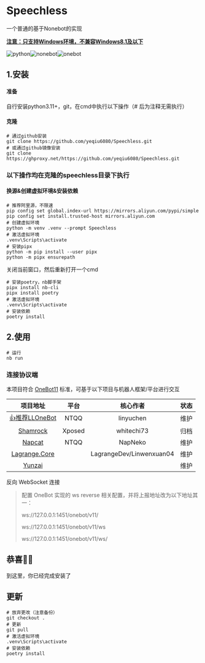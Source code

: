 # Speechless

一个普通的基于Nonebot的实现

<u>**注意：只支持Windows环境，不兼容Windows8.1及以下**</u>

![python](https://img.shields.io/badge/python-v3.10%2B-blue)![nonebot](https://img.shields.io/badge/nonebot-v2.3.3-yellow)![onebot](https://img.shields.io/badge/onebot-v11-black)

## 1.安装

#### 准备

自行安装python3.11+，git，在cmd中执行以下操作（# 后为注释无需执行）

#### 克隆

```
# 通过github安装
git clone https://github.com/yeqiu6080/Speechless.git
# 或通过github镜像安装
git clone https://ghproxy.net/https://github.com/yeqiu6080/Speechless.git
```
### 以下操作均在克隆的speechless目录下执行

#### 换源&创建虚拟环境&安装依赖

```
# 推荐阿里源，不限速
pip config set global.index-url https://mirrors.aliyun.com/pypi/simple
pip config set install.trusted-host mirrors.aliyun.com
# 创建虚拟环境
python -m venv .venv --prompt Speechless
# 激活虚拟环境
.venv\Scripts\activate
# 安装pipx
python -m pip install --user pipx
python -m pipx ensurepath

```

关闭当前窗口，然后重新打开一个cmd
```
# 安装poetry，nb脚手架
pipx install nb-cli
pipx install poetry
# 激活虚拟环境
.venv\Scripts\activate
# 安装依赖
poetry install

```

## 2.使用

```
# 运行
nb run

```

### 连接协议端

本项目符合 [OneBot11](https://github.com/howmanybots/onebot) 标准，可基于以下项目与机器人框架/平台进行交互

|                           项目地址                           |  平台  |         核心作者         | 状态 |
| :----------------------------------------------------------: | :----: | :----------------------: | ---- |
|    [👍推荐LLOneBot](https://github.com/LLOneBot/LLOneBot)     |  NTQQ  |        linyuchen         | 维护 |
|    [Shamrock](https://whitechi73.github.io/OpenShamrock)     | Xposed |        whitechi73        | 归档 |
|        [Napcat](https://github.com/NapNeko/NapCatQQ)         |  NTQQ  |         NapNeko          | 维护 |
| [Lagrange.Core](https://github.com/LagrangeDev/Lagrange.Core) |        | LagrangeDev/Linwenxuan04 | 维护 |
|      [Yunzai](https://gitee.com/xiaoye12123/ws-plugin)       |        |                          | 维护 |

反向 WebSocket 连接

> 配置 OneBot 实现的 ws reverse 相关配置，并将上报地址改为以下地址其一： 
>
> ws://127.0.0.1:1451/onebot/v11/ 
>
> ws://127.0.0.1:1451/onebot/v11/ws 
>
> ws://127.0.0.1:1451/onebot/v11/ws/

## 恭喜🎉🎉

到这里，你已经完成安装了
## 更新
```
# 放弃更改（注意备份）
git checkout .
# 更新
git pull
# 激活虚拟环境
.venv\Scripts\activate
# 安装依赖
poetry install

```